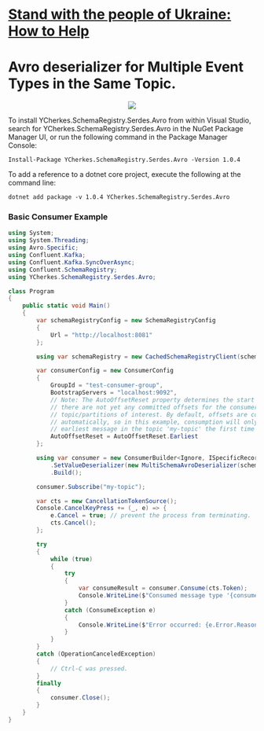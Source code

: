 # [Stand with the people of Ukraine: How to Help](https://dou.ua/lenta/articles/stand-with-ukraine/?hl=en)

Avro deserializer for Multiple Event Types in the Same Topic.
===========================================================================================

<p align="center">
 <a href="https://www.nuget.org/packages/YCherkes.SchemaRegistry.Serdes.Avro"><img src="https://img.shields.io/badge/Nuget-v1.0.4-blue?logo=nuget"></a>
</p>

To install YCherkes.SchemaRegistry.Serdes.Avro from within Visual Studio, search for YCherkes.SchemaRegistry.Serdes.Avro in the NuGet Package Manager UI, or run the following command in the Package Manager Console:

```
Install-Package YCherkes.SchemaRegistry.Serdes.Avro -Version 1.0.4
```

To add a reference to a dotnet core project, execute the following at the command line:

```
dotnet add package -v 1.0.4 YCherkes.SchemaRegistry.Serdes.Avro
```


### Basic Consumer Example

```csharp
using System;
using System.Threading;
using Avro.Specific;
using Confluent.Kafka;
using Confluent.Kafka.SyncOverAsync;
using Confluent.SchemaRegistry;
using YCherkes.SchemaRegistry.Serdes.Avro;

class Program
{
    public static void Main()
    {
        var schemaRegistryConfig = new SchemaRegistryConfig
        {
            Url = "http://localhost:8081"            
        };

        using var schemaRegistry = new CachedSchemaRegistryClient(schemaRegistryConfig);

        var consumerConfig = new ConsumerConfig
        {
            GroupId = "test-consumer-group",
            BootstrapServers = "localhost:9092",
            // Note: The AutoOffsetReset property determines the start offset in the event
            // there are not yet any committed offsets for the consumer group for the
            // topic/partitions of interest. By default, offsets are committed
            // automatically, so in this example, consumption will only start from the
            // earliest message in the topic 'my-topic' the first time you run the program.
            AutoOffsetReset = AutoOffsetReset.Earliest
        };

        using var consumer = new ConsumerBuilder<Ignore, ISpecificRecord>(consumerConfig)
            .SetValueDeserializer(new MultiSchemaAvroDeserializer(schemaRegistry).AsSyncOverAsync())
            .Build();

        consumer.Subscribe("my-topic");

        var cts = new CancellationTokenSource();
        Console.CancelKeyPress += (_, e) => {
            e.Cancel = true; // prevent the process from terminating.
            cts.Cancel();
        };

        try
        {
            while (true)
            {
                try
                {
                    var consumeResult = consumer.Consume(cts.Token);
                    Console.WriteLine($"Consumed message type '{consumeResult.Message.Value?.GetType()}' at: '{consumeResult.TopicPartitionOffset}'.");
                }
                catch (ConsumeException e)
                {
                    Console.WriteLine($"Error occurred: {e.Error.Reason}");
                }
            }
        }
        catch (OperationCanceledException)
        {
            // Ctrl-C was pressed.
        }
        finally
        {
            consumer.Close();
        }
    }
}
```

